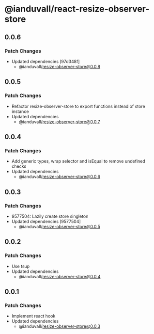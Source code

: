# @ianduvall/react-resize-observer-store

## 0.0.6

### Patch Changes

- Updated dependencies [97d348f]
  - @ianduvall/resize-observer-store@0.0.8

## 0.0.5

### Patch Changes

- Refactor resize-observer-store to export functions instead of store instance
- Updated dependencies
  - @ianduvall/resize-observer-store@0.0.7

## 0.0.4

### Patch Changes

- Add generic types, wrap selector and isEqual to remove undefined checks
- Updated dependencies
  - @ianduvall/resize-observer-store@0.0.6

## 0.0.3

### Patch Changes

- 9577504: Lazily create store singleton
- Updated dependencies [9577504]
  - @ianduvall/resize-observer-store@0.0.5

## 0.0.2

### Patch Changes

- Use tsup
- Updated dependencies
  - @ianduvall/resize-observer-store@0.0.4

## 0.0.1

### Patch Changes

- Implement react hook
- Updated dependencies
  - @ianduvall/resize-observer-store@0.0.3
